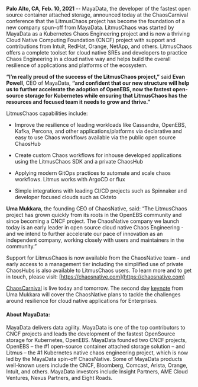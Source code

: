 **Palo Alto, CA, Feb. 10, 2021** -- MayaData, the developer of the fastest open source container attached storage, announced today at the ChaosCarnival conference that the LitmusChaos project has become the foundation of a new company spun-off from MayaData. LitmusChaos was started by MayaData as a Kubernetes Chaos Engineering project and is now a thriving Cloud Native Computing Foundation (CNCF) project with support and contributions from Intuit, RedHat, Orange, NetApp, and others. LitmusChaos offers a complete toolset for cloud native SREs and developers to practice Chaos Engineering in a cloud native way and helps build the overall resilience of applications and platforms of the ecosystem.
 


**“I’m really proud of the success of the LitmusChaos project,”** said **Evan Powell**, CEO of MayaData, **“and confident that our new structure will help us to further accelerate the adoption of OpenEBS, now the fastest open-source storage for Kubernetes while ensuring that LitmusChaos has the resources and focused team it needs to grow and thrive.”**

LitmusChaos capabilities include:

- Improve the resilience of leading workloads like Cassandra, OpenEBS, Kafka, Percona, and other applications/platforms via declarative and easy to use Chaos workflows available via the public open source ChaosHub

- Create custom Chaos workflows for inhouse developed applications using the LitmusChaos SDK and a private ChaosHub

- Applying modern GitOps practices to automate and scale chaos workflows. Litmus works with ArgoCD or flux

- Simple integrations with leading CI/CD projects such as Spinnaker and developer focused clouds such as Okteto

**Uma Mukkara**, the founding CEO of ChaosNative, said: “The LitmusChaos project has grown quickly from its roots in the OpenEBS community and since becoming a CNCF project. The ChaosNative company we launch today is an early leader in open source cloud native Chaos Engineering - and we intend to further accelerate our pace of innovation as an independent company, working closely with users and maintainers in the community.”

Support for LitmusChaos is now available from the ChaosNative team - and early access to a management tier including the simplified use of private ChaosHubs is also available to LitmusChaos users. To learn more and to get in touch, please visit:  [https://chaosnative.com](https://chaosnative.com)  

[ChaosCarnival](https://www.airmeet.com/e/cabe9140-62c8-11eb-8a3f-5f90a373e3d1) is live today and tomorrow. The second day [keynote](https://www.airmeet.com/e/cabe9140-62c8-11eb-8a3f-5f90a373e3d1) from Uma Mukkara will cover the ChaosNative plans to tackle the challenges around resilience for cloud native applications for Enterprises. 



#### About MayaData:  

MayaData delivers data agility. MayaData is one of the top contributors to CNCF projects and leads the development of the fastest OpenSource storage for Kubernetes, OpenEBS. MayaData founded two CNCF projects, OpenEBS – the #1 open-source container attached storage solution – and Litmus – the #1 Kubernetes native chaos engineering project, which is now led by the MayaData spin-off ChaosNative. Some of MayaData products well-known users include the CNCF, Bloomberg, Comcast, Arista, Orange, Intuit, and others. MayaData investors include Insight Partners, AME Cloud Ventures, Nexus Partners, and Eight Roads. 


<!-- ### **Media and Analyst Contacts:**

Janine Savarese  
Platform9  
908.461.5767  
[janine@platform9.com](mailto:janine@platform9.com)


Nisanta Sahoo  
[nisanta.sahoo@mayadata.io](mailto:nisanta.sahoo@mayadata.io)  
4300 Stevens Creek Boulevard,Suite 270  
San Jose, CA 95129

SOURCE MayaData -->
